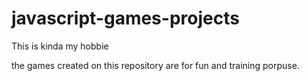 # javascript-games-projects
This is kinda my hobbie

the games created on this repository are for fun and training porpuse.
